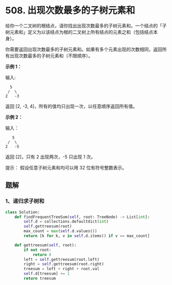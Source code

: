 
# 508. 出现次数最多的子树元素和

给你一个二叉树的根结点，请你找出出现次数最多的子树元素和。一个结点的「子树元素和」定义为以该结点为根的二叉树上所有结点的元素之和（包括结点本身）。

你需要返回出现次数最多的子树元素和。如果有多个元素出现的次数相同，返回所有出现次数最多的子树元素和（不限顺序）。

 

**示例 1：**

输入:

```
  5
 /  \
2   -3
```

返回 [2, -3, 4]，所有的值均只出现一次，以任意顺序返回所有值。

**示例 2：**

输入：

```
   5
 /  \
2   -5
```

返回 [2]，只有 2 出现两次，-5 只出现 1 次。

 

提示： 假设任意子树元素和均可以用 32 位有符号整数表示。

## 题解

### 1、递归求子树和

```python
class Solution:
    def findFrequentTreeSum(self, root: TreeNode) -> List[int]:
        self.d = collections.defaultdict(int)
        self.gettreesum(root)
        max_count = max(self.d.values())
        return [k for k, v in self.d.items() if v == max_count]

    def gettreesum(self, root):
        if not root:
            return 0
        left = self.gettreesum(root.left)
        right = self.gettreesum(root.right)
        treesum = left + right + root.val
        self.d[treesum] += 1
        return treesum
```

